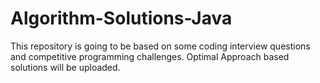 # Algorithm-Solutions-Java
 This repository is going to be based on some coding interview questions and competitive programming challenges. Optimal Approach based solutions will be uploaded.
